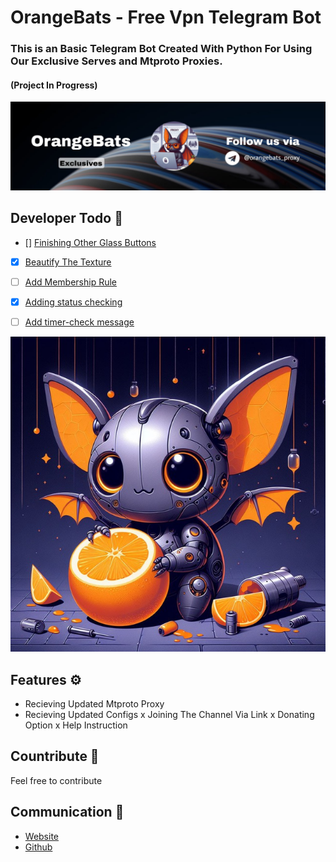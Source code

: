 # OrangeBats - Free Vpn Telegram Bot
### This is an Basic Telegram Bot Created With Python For Using Our Exclusive Serves and Mtproto Proxies.
#### (Project In Progress)

![banner](banner.jpg)

## Developer Todo 📝
- [] [Finishing Other Glass Buttons]()
- [x] [Beautify The Texture]()
- [ ] [Add Membership Rule]()
- [x] [Adding status checking]()
- [ ] [Add timer-check message]()


![orangebats-pfp](orangebats-pfp.jpg)
## Features ⚙
* Recieving Updated Mtproto Proxy
* Recieving Updated Configs
x Joining The Channel Via Link
x Donating Option
x Help Instruction


## Countribute 🤝
Feel free to contribute

## Communication 💌
* [Website](https://www.pariya-tavangar.ir)
* [Github](https://github.com/Ptavangar)
